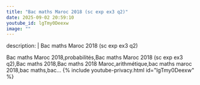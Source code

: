```yaml
---
title: "Bac maths Maroc 2018 (sc exp ex3 q2)"
date: 2025-09-02 20:59:10 
youtube_id: lgTmy0Deexw
image: ""
---
```

description: |
  Bac maths Maroc 2018 (sc exp ex3 q2)
  
  
  Bac maths Maroc 2018,probabilités,Bac maths Maroc 2018 (sc exp ex3 q2),Bac maths 2018,Bac maths 2018 Maroc,arithmétique,bac maths maroc 2018,bac maths,bac...
{% include youtube-privacy.html id="lgTmy0Deexw" %}

